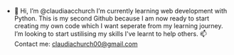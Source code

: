 - 👋 Hi, I’m @claudiaacchurch
I’m currently learning web development with Python. 
This is my second Github because I am now ready to start creating my own code which I want seperate from my learning journey. 
I’m looking to start ustilising my skills I've learnt to help others.
📫 Contact me: claudiachurch00@gmail.com

